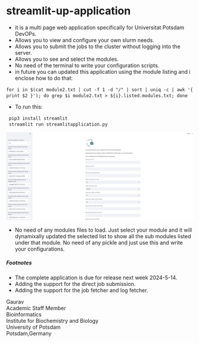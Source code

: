 # streamlit-up-application

- it is a multi page web application specifically for Universitat Potsdam DevOPs. 
- Allows you to view and configure your own slurm needs.
- Allows you to submit the jobs to the cluster without logging into the server.
- Allows you to see and select the modules.
- No need of the terminal to write your configuration scripts. 
- in future you can updated this application using the module listing and i enclose how to do that:
```
for i in $(cat module2.txt | cut -f 1 -d "/" | sort | uniq -c | awk '{ print $2 }'); do grep $i module2.txt > ${i}.listed.modules.txt; done
```
- To run this:
```
 pip3 install streamlit
 streamlit run streamlitapplication.py
```
 ![slum configurator1](https://github.com/gauravcodepro/streamlit-up-application/blob/main/slurm.png)

 - No need of any modules files to load. Just select your module and it will dynamixally updated the selected list to show all the sub modules listed under that module. No need of any pickle and just use this and write your configurations. 
 
##### Footnotes
 - The complete application is due for release next week 2024-5-14. 
 - Adding the support for the direct job submission. 
 - Adding the support for the job fetcher and log fetcher. 

Gaurav  \
Academic Staff Member \
Bioinformatics \
Institute for Biochemistry and Biology \
University of Potsdam \
Potsdam,Germany
